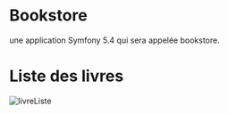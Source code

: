# Bookstore
une application Symfony 5.4 qui sera appelée bookstore.

# Liste des livres

![livreListe](https://user-images.githubusercontent.com/85365359/152426975-f0b8d7f6-5d88-4d81-b9d4-e9383e55a1af.PNG)
